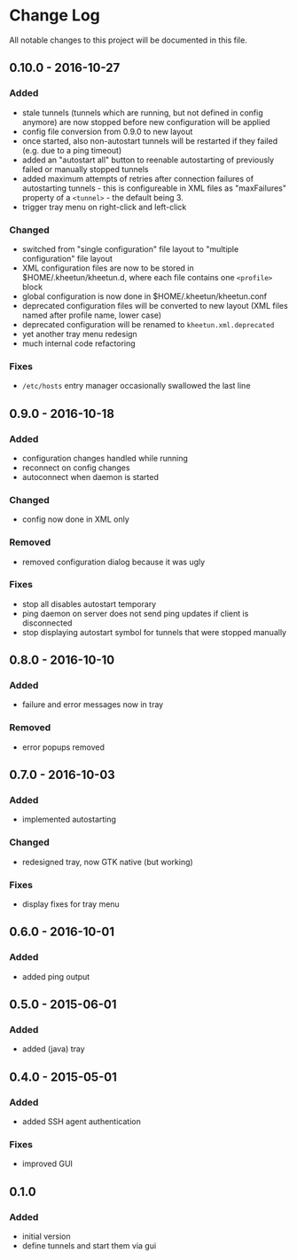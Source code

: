 # Change Log
All notable changes to this project will be documented in this file.

## 0.10.0 - 2016-10-27

### Added
- stale tunnels (tunnels which are running, but not defined in config anymore) are now stopped before new configuration will be applied
- config file conversion from 0.9.0 to new layout
- once started, also non-autostart tunnels will be restarted if they failed (e.g. due to a ping timeout)
- added an "autostart all" button to reenable autostarting of previously failed or manually stopped tunnels
- added maximum attempts of retries after connection failures of autostarting tunnels - this is configureable in XML files as "maxFailures" property of a ``<tunnel>`` - the default being 3.
- trigger tray menu on right-click and left-click 

### Changed
- switched from "single configuration" file layout to "multiple configuration" file layout
- XML configuration files are now to be stored in $HOME/.kheetun/kheetun.d, where each file contains one ``<profile>`` block
- global configuration is now done in $HOME/.kheetun/kheetun.conf
- deprecated configuration files will be converted to new layout (XML files named after profile name, lower case)
- deprecated configuration will be renamed to ``kheetun.xml.deprecated``
- yet another tray menu redesign
- much internal code refactoring

### Fixes
- ``/etc/hosts`` entry manager occasionally swallowed the last line

## 0.9.0 - 2016-10-18

### Added
- configuration changes handled while running
- reconnect on config changes
- autoconnect when daemon is started

### Changed
- config now done in XML only

### Removed
- removed configuration dialog because it was ugly

### Fixes
- stop all disables autostart temporary
- ping daemon on server does not send ping updates if client is disconnected
- stop displaying autostart symbol for tunnels that were stopped manually


## 0.8.0 - 2016-10-10 

### Added
- failure and error messages now in tray

### Removed
- error popups removed



## 0.7.0 - 2016-10-03

### Added
- implemented autostarting

### Changed
- redesigned tray, now GTK native (but working)

### Fixes
- display fixes for tray menu



## 0.6.0 - 2016-10-01

### Added
- added ping output



## 0.5.0 - 2015-06-01

### Added 
- added (java) tray



## 0.4.0 - 2015-05-01

### Added
- added SSH agent authentication

### Fixes
- improved GUI



## 0.1.0

### Added
- initial version
- define tunnels and start them via gui

